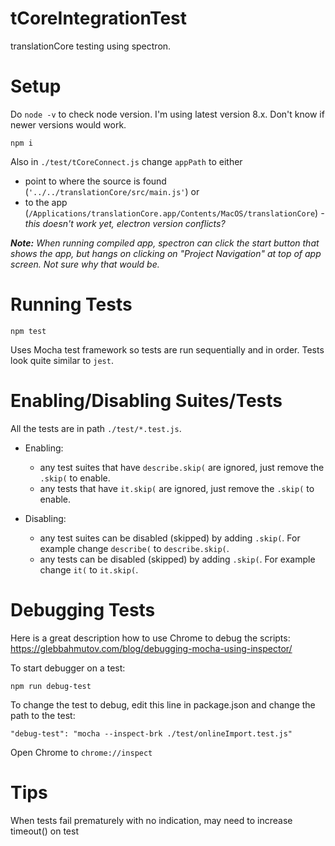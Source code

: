 # tCoreIntegrationTest
translationCore testing using spectron.

# Setup

Do `node -v` to check node version.  I'm using latest version 8.x.  Don't know if newer versions would work.

```
npm i
```

Also in `./test/tCoreConnect.js` change `appPath` to either 
* point to where the source is found (`'../../translationCore/src/main.js'`) or 
* to the app (`/Applications/translationCore.app/Contents/MacOS/translationCore`) *- this doesn't work yet, electron version conflicts?*

**_Note:_** *When running compiled app, spectron can click the start button that shows the app, but hangs on clicking on "Project Navigation" at top of app screen.  Not sure why that would be.*


# Running Tests
```
npm test
```

Uses Mocha test framework so tests are run sequentially and in order.  Tests look quite similar to `jest`.

# Enabling/Disabling Suites/Tests

All the tests are in path `./test/*.test.js`.
- Enabling: 
  - any test suites that have `describe.skip(` are ignored, just remove the `.skip(` to enable.
  - any tests that have `it.skip(` are ignored, just remove the `.skip(` to enable.

- Disabling: 
  - any test suites can be disabled (skipped) by adding `.skip(`.  For example change `describe(` to `describe.skip(`.
  - any tests can be disabled (skipped) by adding `.skip(`.  For example change `it(` to `it.skip(`.
   
# Debugging Tests
Here is a great description how to use Chrome to debug the scripts: https://glebbahmutov.com/blog/debugging-mocha-using-inspector/

To start debugger on a test:
```
npm run debug-test
```

To change the test to debug, edit this line in package.json and change the path to the test:

``` 
"debug-test": "mocha --inspect-brk ./test/onlineImport.test.js"
```

Open Chrome to `chrome://inspect`

# Tips
When tests fail prematurely with no indication, may need to increase timeout() on test
